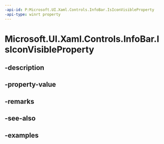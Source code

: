 ```yaml
---
-api-id: P:Microsoft.UI.Xaml.Controls.InfoBar.IsIconVisibleProperty
-api-type: winrt property
---
```


# Microsoft.UI.Xaml.Controls.InfoBar.IsIconVisibleProperty

<!--
public static Windows.UI.Xaml.DependencyProperty IsIconVisibleProperty { get; }
-->


## -description

## -property-value

## -remarks

## -see-also

## -examples


